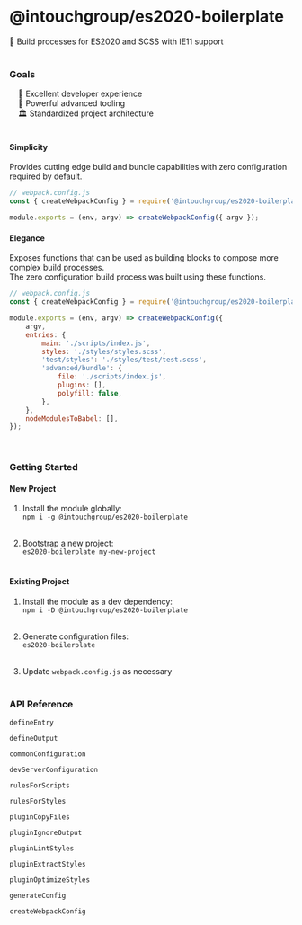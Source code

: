 # @intouchgroup/es2020-boilerplate

🔮 Build processes for ES2020 and SCSS with IE11 support<br>
<br>

### Goals

&nbsp;&nbsp;&nbsp;&nbsp;🌈 Excellent developer experience<br>
&nbsp;&nbsp;&nbsp;&nbsp;🚀 Powerful advanced tooling<br>
&nbsp;&nbsp;&nbsp;&nbsp;🏛 Standardized project architecture<br>
<br>

#### Simplicity

Provides cutting edge build and bundle capabilities with zero configuration required by default.
<br>

```js
// webpack.config.js
const { createWebpackConfig } = require('@intouchgroup/es2020-boilerplate');

module.exports = (env, argv) => createWebpackConfig({ argv });
```

#### Elegance

Exposes functions that can be used as building blocks to compose more complex build processes.<br>
The zero configuration build process was built using these functions.<br>

```js
// webpack.config.js
const { createWebpackConfig } = require('@intouchgroup/es2020-boilerplate');

module.exports = (env, argv) => createWebpackConfig({
    argv,
    entries: {
        main: './scripts/index.js',
        styles: './styles/styles.scss',
        'test/styles': './styles/test/test.scss',
        'advanced/bundle': {
            file: './scripts/index.js',
            plugins: [],
            polyfill: false,
        },
    },
    nodeModulesToBabel: [],
});
```
<br>

### Getting Started

#### New Project

1. Install the module globally:<br>
`npm i -g @intouchgroup/es2020-boilerplate`<br><br>

2. Bootstrap a new project:<br>
`es2020-boilerplate my-new-project`<br><br>

#### Existing Project

1. Install the module as a dev dependency:<br>
`npm i -D @intouchgroup/es2020-boilerplate`<br><br>

2. Generate configuration files:<br>
`es2020-boilerplate`<br><br>

3. Update `webpack.config.js` as necessary<br><br>


### API Reference

`defineEntry`

`defineOutput`

`commonConfiguration`

`devServerConfiguration`

`rulesForScripts`

`rulesForStyles`

`pluginCopyFiles`

`pluginIgnoreOutput`

`pluginLintStyles`

`pluginExtractStyles`

`pluginOptimizeStyles`

`generateConfig`

`createWebpackConfig`
